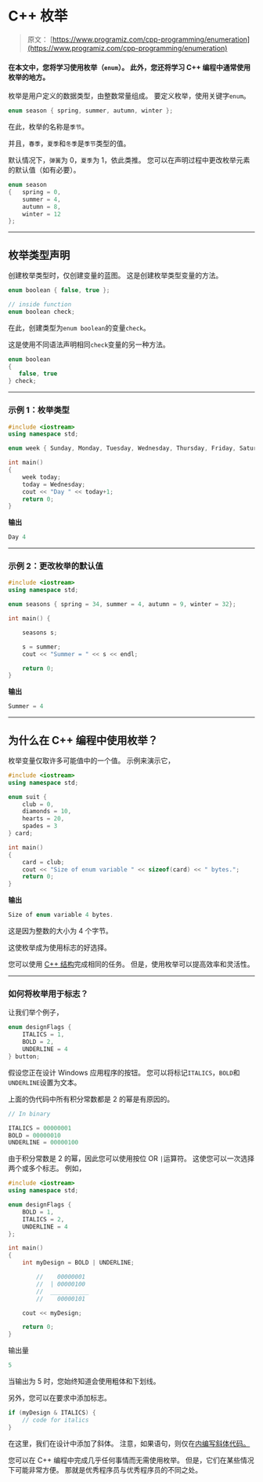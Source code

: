 # C++ 枚举

> 原文： [https://www.programiz.com/cpp-programming/enumeration](https://www.programiz.com/cpp-programming/enumeration)

#### 在本文中，您将学习使用枚举（`enum`）。 此外，您还将学习 C++ 编程中通常使用枚举的地方。

枚举是用户定义的数据类型，由整数常量组成。 要定义枚举，使用关键字`enum`。

```cpp
enum season { spring, summer, autumn, winter };
```

在此，枚举的名称是`季节`。

并且，`春季`，`夏季`和`冬季`是`季节`类型的值。

默认情况下，`弹簧`为 0，`夏季`为 1，依此类推。 您可以在声明过程中更改枚举元素的默认值（如有必要）。

```cpp
enum season 
{   spring = 0, 
    summer = 4, 
    autumn = 8,
    winter = 12
};
```

* * *

## 枚举类型声明

创建枚举类型时，仅创建变量的蓝图。 这是创建枚举类型变量的方法。

```cpp
enum boolean { false, true };

// inside function
enum boolean check;
```

在此，创建类型为`enum boolean`的变量`check`。

这是使用不同语法声明相同`check`变量的另一种方法。

```cpp
enum boolean 
{ 
   false, true
} check;

```

* * *

### 示例 1：枚举类型

```cpp
#include <iostream>
using namespace std;

enum week { Sunday, Monday, Tuesday, Wednesday, Thursday, Friday, Saturday };

int main()
{
    week today;
    today = Wednesday;
    cout << "Day " << today+1;
    return 0;
}

```

**输出**

```cpp
Day 4
```

* * *

### 示例 2：更改枚举的默认值

```cpp
#include <iostream>
using namespace std;

enum seasons { spring = 34, summer = 4, autumn = 9, winter = 32};

int main() {

    seasons s;

    s = summer;
    cout << "Summer = " << s << endl;

    return 0;
}
```

**输出**

```cpp
Summer = 4
```

* * *

## 为什么在 C++ 编程中使用枚举？

枚举变量仅取许多可能值中的一个值。 示例来演示它，

```cpp
#include <iostream>
using namespace std;

enum suit {
    club = 0,
    diamonds = 10,
    hearts = 20,
    spades = 3
} card;

int main() 
{
    card = club;
    cout << "Size of enum variable " << sizeof(card) << " bytes.";   
    return 0;
}

```

**输出**

```cpp
Size of enum variable 4 bytes.
```

这是因为整数的大小为 4 个字节。

这使枚举成为使用标志的好选择。

您可以使用 [C++ 结构](/cpp-programming/structure "C structures")完成相同的任务。 但是，使用枚举可以提高效率和灵活性。

* * *

### 如何将枚举用于标志？

让我们举个例子，

```cpp
enum designFlags {
	ITALICS = 1,
	BOLD = 2,
	UNDERLINE = 4
} button; 
```

假设您正在设计 Windows 应用程序的按钮。 您可以将标记`ITALICS`，`BOLD`和`UNDERLINE`设置为文本。

上面的伪代码中所有积分常数都是 2 的幂是有原因的。

```cpp
// In binary

ITALICS = 00000001
BOLD = 00000010
UNDERLINE = 00000100 

```

由于积分常数是 2 的幂，因此您可以使用按位 OR `|`运算符。 这使您可以一次选择两个或多个标志。 例如，

```cpp
#include <iostream>
using namespace std;

enum designFlags {
    BOLD = 1,
    ITALICS = 2,
    UNDERLINE = 4
};

int main() 
{
    int myDesign = BOLD | UNDERLINE; 

        //    00000001
        //  | 00000100
        //  ___________
        //    00000101

    cout << myDesign;

    return 0;
} 
```

输出量

```cpp
5
```

当输出为 5 时，您始终知道会使用粗体和下划线。

另外，您可以在要求中添加标志。

```cpp
if (myDesign & ITALICS) {
    // code for italics
}
```

在这里，我们在设计中添加了斜体。 注意，如果语句，则仅在[内编写斜体代码。](/cpp-programming/if-else "C++ if statement")

您可以在 C++ 编程中完成几乎任何事情而无需使用枚举。 但是，它们在某些情况下可能非常方便。 那就是优秀程序员与优秀程序员的不同之处。